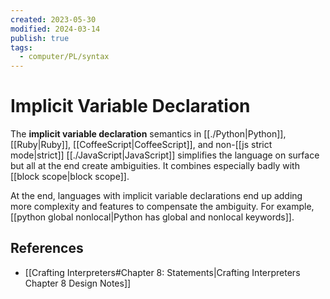 ```yaml
---
created: 2023-05-30
modified: 2024-03-14
publish: true
tags:
  - computer/PL/syntax
---
```


# Implicit Variable Declaration
The **implicit variable declaration** semantics in [[./Python|Python]], [[Ruby|Ruby]], [[CoffeeScript|CoffeeScript]], and non-[[js strict mode|strict]] [[./JavaScript|JavaScript]] simplifies the language on surface but all at the end create ambiguities. It combines especially badly with [[block scope|block scope]].

At the end, languages with implicit variable declarations end up adding more complexity and features to compensate the ambiguity. For example, [[python global nonlocal|Python has global and nonlocal keywords]].

## References
- [[Crafting Interpreters#Chapter 8: Statements|Crafting Interpreters Chapter 8 Design Notes]]